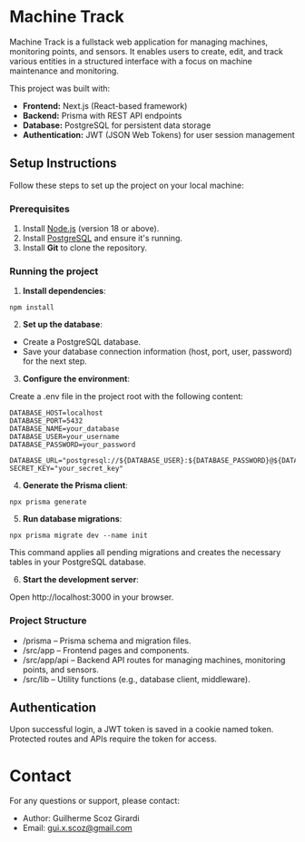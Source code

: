 # Machine Track

Machine Track is a fullstack web application for managing machines, monitoring points, and sensors. It enables users to create, edit, and track various entities in a structured interface with a focus on machine maintenance and monitoring. 

This project was built with:

- **Frontend:** Next.js (React-based framework)
- **Backend:** Prisma with REST API endpoints
- **Database:** PostgreSQL for persistent data storage
- **Authentication:** JWT (JSON Web Tokens) for user session management

## **Setup Instructions**

Follow these steps to set up the project on your local machine:

### **Prerequisites**

1. Install [Node.js](https://nodejs.org/) (version 18 or above).
2. Install [PostgreSQL](https://www.postgresql.org/) and ensure it's running.
3. Install **Git** to clone the repository.

### **Running the project**

1. **Install dependencies**:

```
npm install
```

2. **Set up the database**:

- Create a PostgreSQL database.
- Save your database connection information (host, port, user, password) for the next step.

3. **Configure the environment**:

Create a .env file in the project root with the following content:

```
DATABASE_HOST=localhost
DATABASE_PORT=5432
DATABASE_NAME=your_database
DATABASE_USER=your_username
DATABASE_PASSWORD=your_password

DATABASE_URL="postgresql://${DATABASE_USER}:${DATABASE_PASSWORD}@${DATABASE_HOST}:${DATABASE_PORT}/${DATABASE_NAME}"
SECRET_KEY="your_secret_key"
```

4. **Generate the Prisma client**:

```
npx prisma generate
```

5. **Run database migrations**:

```
npx prisma migrate dev --name init
```

This command applies all pending migrations and creates the necessary tables in your PostgreSQL database.

6. **Start the development server**:

Open http://localhost:3000 in your browser.

### **Project Structure**

- /prisma – Prisma schema and migration files.
- /src/app – Frontend pages and components.
- /src/app/api – Backend API routes for managing machines, monitoring points, and sensors.
- /src/lib – Utility functions (e.g., database client, middleware).

## **Authentication**

Upon successful login, a JWT token is saved in a cookie named token.
Protected routes and APIs require the token for access.

# **Contact**

For any questions or support, please contact:

- Author: Guilherme Scoz Girardi
- Email: gui.x.scoz@gmail.com
